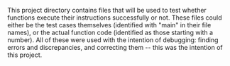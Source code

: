 This project directory contains files that will be used to test whether functions execute  their instructions successfully or not.
These files could either be the test cases themselves (identified with "main" in their file names), or the actual function code (identified as those starting with a number).
All of these were used with the intention of debugging: finding errors and discrepancies, and correcting them -- this was the intention of this project.
